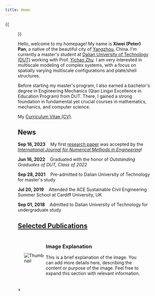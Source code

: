 ```yaml
---
title: Home
---
```


{{<figure src="/figures/Xiwei_Portrait.JPG" title="Me at Jinji Lake in Suzhou, Summer 2023 (Credit goes to Jiayi)" width="500">}}

Hello, welcome to my homepage! My name is **Xiwei (Peter) Pan**, a native of the beautiful city of [Yangzhou](https://en.wikipedia.org/wiki/Yangzhou), China. I'm currently a master's student at [Dalian University of Technology (DUT)](https://www.dlut.edu.cn/) working with Prof. [Yichao Zhu](http://faculty.dlut.edu.cn/zhuyc/zh_CN/index/968943/list/index.htm). I am very interested in multiscale modeling of complex systems, with a focus on spatially varying multiscale configurations and plate/shell structures.

Before starting my master's program, I also earned a bachelor's degree in Engineering Mechanics (Qian Lingxi Excellence in Education Program) from DUT. There, I gained a strong foundation in fundamental yet crucial courses in mathematics, mechanics, and computer science.

My [Curriculum Vitae (CV)](/files/Xiwei_CV.pdf).

## News

<p><b>Sep 16, 2023</b>&nbsp;&nbsp;&nbsp;&nbsp;My first <a href="https://onlinelibrary.wiley.com/doi/abs/10.1002/nme.7367">research paper</a> was accepted by the <a href="https://onlinelibrary.wiley.com/journal/10970207"><em>International Journal for Numerical Methods in Engineering</em></a>!</p>

<p><b>Jun 16, 2022</b>&nbsp;&nbsp;&nbsp;&nbsp;Graduated with the honor of <em>Outstanding Graduates of DUT, Class of 2022</em></p>

<p><b>Sep 28, 2021</b>&nbsp;&nbsp;&nbsp;&nbsp;Pre-admitted to Dalian University of Technology for master's study</p>

<p><b>Jul 20, 2019</b>&nbsp;&nbsp;&nbsp;&nbsp;Attended the ACE Sustainable Civil Engineering Summer School at Cardiff University, UK</p>

<p><b>Sep 01, 2018</b>&nbsp;&nbsp;&nbsp;&nbsp;Admitted to Dalian University of Technology for undergraduate study</p>

## [Selected Publications](https://xiweipan.vercel.app/en/projects/)

<meta charset="UTF-8">
<meta name="viewport" content="width=device-width, initial-scale=1.0">
<title>Thumbnail with Enlarged View and Explanations</title>
<style>
  /* Style for the container */
  .thumbnail-container {
    display: flex;
    align-items: center;
    margin: 20px;
  }

  /* Style for the thumbnail */
  .thumbnail {
    width: 150px;
    cursor: pointer;
    transition: 0.3s;
    margin-right: 20px;
  }

  /* Add a hover effect to the thumbnail */
  .thumbnail:hover {
    opacity: 0.7;
  }

  /* Style for the explanations */
  .explanation {
    max-width: 300px;
  }

  /* Style for the modal */
  .modal {
    display: none;
    position: fixed;
    z-index: 10;
    left: 50%;
    top: 50%;
    transform: translate(-50%, -50%);
    background-color: rgba(255, 255, 255, 0.9);
    padding: 20px;
    box-shadow: 0 4px 8px rgba(0, 0, 0, 0.2);
    border-radius: 10px;
    overflow: hidden;
  }

  /* Style for the enlarged image inside the modal */
  .modal-content {
    display: block;
    width: 100%;
    max-width: 700px;
    border-radius: 10px;
    animation: nonlinearZoom 0.6s ease-out;
  }

  @keyframes nonlinearZoom {
    0% {
      transform: scale(0.5);
      opacity: 0;
    }
    50% {
      transform: scale(1.2);
      opacity: 1;
    }
    100% {
      transform: scale(1);
      opacity: 1;
    }
  }

  /* Style for the close button */
  .close {
    position: absolute;
    top: 10px;
    right: 20px;
    color: #333;
    font-size: 30px;
    font-weight: bold;
    transition: 0.3s;
    cursor: pointer;
  }

  .close:hover,
  .close:focus {
    color: #555;
    text-decoration: none;
    cursor: pointer;
  }
</style>

<!-- Container with thumbnail and explanation -->
<div class="thumbnail-container">
    <img src="/figures/BL.png" alt="Thumbnail" class="thumbnail" id="myThumbnail">
    <div class="explanation">
        <h3>Image Explanation</h3>
        <p>
            This is a brief explanation of the image. You can add more details here, describing the content or purpose of the image. Feel free to expand this section with relevant information.
        </p>
    </div>
</div>

<!-- The Modal -->
<div id="myModal" class="modal">
    <span class="close">&times;</span>
    <img class="modal-content" id="img01">
</div>

<script>
// Get the modal
var modal = document.getElementById("myModal");

// Get the image and insert it inside the modal
var img = document.getElementById("myThumbnail");
var modalImg = document.getElementById("img01");

img.onclick = function() {
    modal.style.display = "block";
    modalImg.src = this.src;
}

// Get the <span> element that closes the modal
var span = document.getElementsByClassName("close")[0];

// When the user clicks on <span> (x), close the modal
span.onclick = function() {
    modal.style.display = "none";
}

// Close the modal when clicking anywhere outside the image
window.onclick = function(event) {
    if (event.target == modal) {
        modal.style.display = "none";
    }
}
</script>
